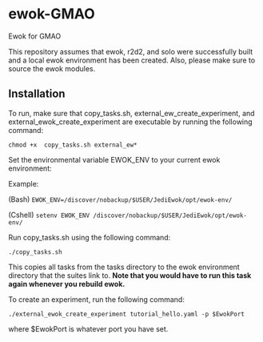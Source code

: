 # ewok-GMAO
Ewok for GMAO

This repository assumes that ewok, r2d2, and solo were successfully built and a local ewok environment has been created. Also, please make sure to source the ewok modules.

## Installation
To run, make sure that copy_tasks.sh, external_ew_create_experiment, and external_ewok_create_experiment are executable by running the following command:

```chmod +x  copy_tasks.sh external_ew*```

Set the environmental variable EWOK_ENV to your current ewok environment:

Example:

(Bash)
```EWOK_ENV=/discover/nobackup/$USER/JediEwok/opt/ewok-env/```

(Cshell)
```setenv EWOK_ENV /discover/nobackup/$USER/JediEwok/opt/ewok-env/```

Run copy_tasks.sh using the following command:

```./copy_tasks.sh```

This copies all tasks from the tasks directory to the ewok environment directory that the suites link to. 
**Note that you would have to run this task again whenever you rebuild ewok.**

To create an experiment, run the following command:

```./external_ewok_create_experiment tutorial_hello.yaml -p $EwokPort```

where $EwokPort is whatever port you have set. 
